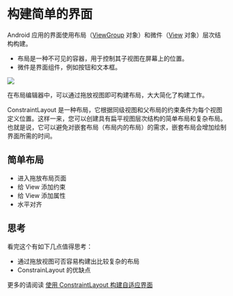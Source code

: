 # 构建简单的界面

Android 应用的界面使用布局（[ViewGroup](https://developer.android.com/reference/android/view/ViewGroup.html) 对象）和微件（[View](https://developer.android.com/reference/android/view/View.html) 对象）层次结构构建。

- 布局是一种不可见的容器，用于控制其子视图在屏幕上的位置。
- 微件是界面组件，例如按钮和文本框。


![](https://developer.android.com/images/viewgroup_2x.png)

在布局编辑器中，可以通过拖放视图即可构建布局，大大简化了构建工作。

ConstraintLayout 是一种布局，它根据同级视图和父布局的约束条件为每个视图定义位置。这样一来，您可以创建具有扁平视图层次结构的简单布局和复杂布局。也就是说，它可以避免对嵌套布局（布局内的布局）的需求，嵌套布局会增加绘制界面所需的时间。

## 简单布局

- 进入拖放布局页面
- 给 View 添加约束
- 给 View 添加属性
- 水平对齐


## 思考

看完这个有如下几点值得思考：

- 通过拖放视图可否容易构建出比较复杂的布局
- ConstrainLayout 的优缺点

更多的请阅读 [使用 ConstraintLayout 构建自适应界面](https://developer.android.com/training/constraint-layout/index.html)


